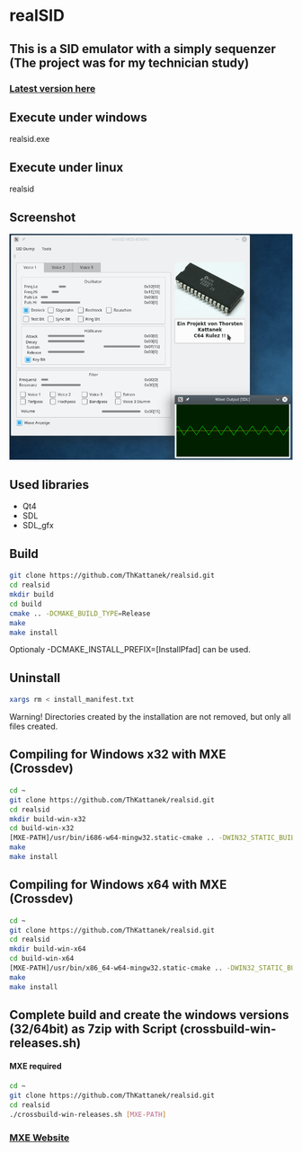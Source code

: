 # realSID
## This is a SID emulator with a simply sequenzer (The project was for my technician study)
### [Latest version here](https://github.com/ThKattanek/realsid/releases/latest)

## Execute under windows
realsid.exe

## Execute under linux
realsid

## Screenshot
![Screenshot](screenshot.png)

## Used libraries
* Qt4
* SDL
* SDL_gfx

## Build
```bash
git clone https://github.com/ThKattanek/realsid.git
cd realsid
mkdir build
cd build
cmake .. -DCMAKE_BUILD_TYPE=Release
make
make install
```
Optionaly -DCMAKE_INSTALL_PREFIX=[InstallPfad] can be used.

## Uninstall
```bash
xargs rm < install_manifest.txt
```
Warning! Directories created by the installation are not removed, but only all files created.

## Compiling for Windows x32 with MXE (Crossdev)
```bash
cd ~
git clone https://github.com/ThKattanek/realsid.git
cd realsid
mkdir build-win-x32
cd build-win-x32
[MXE-PATH]/usr/bin/i686-w64-mingw32.static-cmake .. -DWIN32_STATIC_BUILD=TRUE -DCMAKE_INSTALL_PREFIX=../install-win-x32
make
make install
```
## Compiling for Windows x64 with MXE (Crossdev)
```bash
cd ~
git clone https://github.com/ThKattanek/realsid.git
cd realsid
mkdir build-win-x64
cd build-win-x64
[MXE-PATH]/usr/bin/x86_64-w64-mingw32.static-cmake .. -DWIN32_STATIC_BUILD=TRUE -DCMAKE_INSTALL_PREFIX=../install-win-x64
make
make install
```
## Complete build and create the windows versions (32/64bit) as 7zip with Script (crossbuild-win-releases.sh)
#### MXE required
```bash
cd ~
git clone https://github.com/ThKattanek/realsid.git
cd realsid
./crossbuild-win-releases.sh [MXE-PATH]
```
### [MXE Website](http://mxe.cc)

